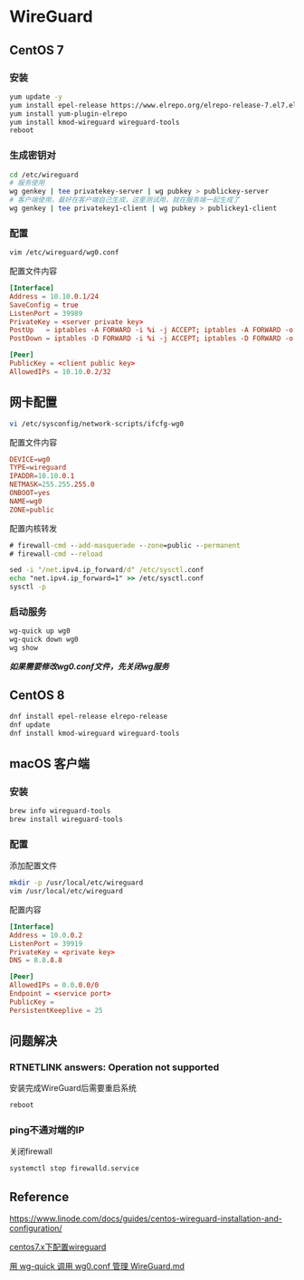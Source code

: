 # WireGuard

## CentOS 7

### 安装

```bash
yum update -y
yum install epel-release https://www.elrepo.org/elrepo-release-7.el7.elrepo.noarch.rpm
yum install yum-plugin-elrepo
yum install kmod-wireguard wireguard-tools
reboot
```

### 生成密钥对

```bash
cd /etc/wireguard
# 服务使用
wg genkey | tee privatekey-server | wg pubkey > publickey-server
# 客户端使用，最好在客户端自己生成，这里测试用，就在服务端一起生成了
wg genkey | tee privatekey1-client | wg pubkey > publickey1-client
```

### 配置

```bash
vim /etc/wireguard/wg0.conf
```

配置文件内容

```conf
[Interface]
Address = 10.10.0.1/24
SaveConfig = true
ListenPort = 39989
PrivateKey = <server private key>
PostUp   = iptables -A FORWARD -i %i -j ACCEPT; iptables -A FORWARD -o %i -j ACCEPT; iptables -t nat -A POSTROUTING -o eth0 -j MASQUERADE
PostDown = iptables -D FORWARD -i %i -j ACCEPT; iptables -D FORWARD -o %i -j ACCEPT; iptables -t nat -D POSTROUTING -o eth0 -j MASQUERADE

[Peer]
PublicKey = <client public key>
AllowedIPs = 10.10.0.2/32
```

## 网卡配置

```bash
vi /etc/sysconfig/network-scripts/ifcfg-wg0
```

配置文件内容

```conf
DEVICE=wg0
TYPE=wireguard
IPADDR=10.10.0.1
NETMASK=255.255.255.0
ONBOOT=yes
NAME=wg0
ZONE=public
```

配置内核转发

```cmd
# firewall-cmd --add-masquerade --zone=public --permanent
# firewall-cmd --reload

sed -i '/net.ipv4.ip_forward/d' /etc/sysctl.conf
echo "net.ipv4.ip_forward=1" >> /etc/sysctl.conf
sysctl -p
```

### 启动服务

```bash
wg-quick up wg0
wg-quick down wg0
wg show
```

***如果需要修改wg0.conf文件，先关闭wg服务***

## CentOS 8

```bash
dnf install epel-release elrepo-release
dnf update
dnf install kmod-wireguard wireguard-tools
```

## macOS 客户端

### 安装

```bash
brew info wireguard-tools
brew install wireguard-tools
```

### 配置

添加配置文件

```bash
mkdir -p /usr/local/etc/wireguard
vim /usr/local/etc/wireguard
```

配置内容

```conf
[Interface]
Address = 10.0.0.2
ListenPort = 39919
PrivateKey = <private key>
DNS = 8.8.8.8

[Peer]
AllowedIPs = 0.0.0.0/0
Endpoint = <service port>
PublicKey = 
PersistentKeeplive = 25
```



## 问题解决

### RTNETLINK answers: Operation not supported

安装完成WireGuard后需要重启系统

```bash
reboot
```

### ping不通对端的IP

关闭firewall

```bash
systemctl stop firewalld.service
```



## Reference

https://www.linode.com/docs/guides/centos-wireguard-installation-and-configuration/

[centos7.x下配置wireguard](https://blog.csdn.net/ytfsksk/article/details/113094197)

[用 wg-quick 调用 wg0.conf 管理 WireGuard.md](https://github.com/wgredlong/WireGuard/blob/master/2.%E7%94%A8%20wg-quick%20%E8%B0%83%E7%94%A8%20wg0.conf%20%E7%AE%A1%E7%90%86%20WireGuard.md)